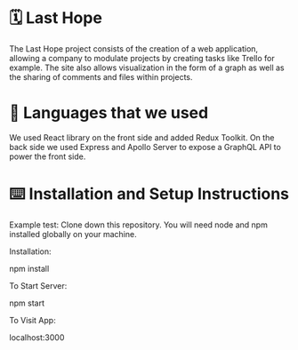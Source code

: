 # 🗓 Last Hope 

The Last Hope project consists of the creation of a web application, allowing a company to modulate projects by creating tasks like Trello for example.
The site also allows visualization in the form of a graph as well as the sharing of comments and files within projects.

# 🌟 Languages that we used

We used React library on the front side and added Redux Toolkit.
On the back side we used Express and Apollo Server to expose a GraphQL API to power the front side.

# ⌨️ Installation and Setup Instructions

Example    test:
Clone down this repository. You will need node and npm installed globally on your machine.

Installation:

npm install

To Start Server:

npm start

To Visit App:

localhost:3000

